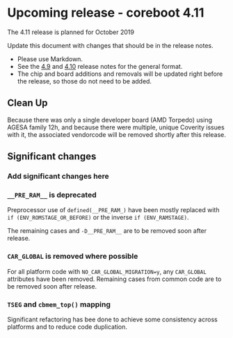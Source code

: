Upcoming release - coreboot 4.11
================================

The 4.11 release is planned for October 2019

Update this document with changes that should be in the release
notes.
* Please use Markdown.
* See the [4.9](coreboot-4.9-relnotes.md) and [4.10](coreboot-4.10-relnotes.md)
  release notes for the general format.
* The chip and board additions and removals will be updated right
  before the release, so those do not need to be added.

Clean Up
--------
Because there was only a single developer board (AMD Torpedo)
using AGESA family 12h, and because there were multiple,
unique Coverity issues with it, the associated vendorcode will
be removed shortly after this release.

Significant changes
-------------------

### Add significant changes here

### `__PRE_RAM__` is deprecated

Preprocessor use of `defined(__PRE_RAM_)` have been mostly replaced with
`if (ENV_ROMSTAGE_OR_BEFORE)` or the inverse `if (ENV_RAMSTAGE)`.

The remaining cases and `-D__PRE_RAM__` are to be removed soon after release.

### `CAR_GLOBAL` is removed where possible

For all platform code with `NO_CAR_GLOBAL_MIGRATION=y`, any `CAR_GLOBAL`
attributes have been removed. Remaining cases from common code are to be
removed soon after release.

### `TSEG` and  `cbmem_top()` mapping

Significant refactoring has bee done to achieve some consistency across platforms
and to reduce code duplication.
